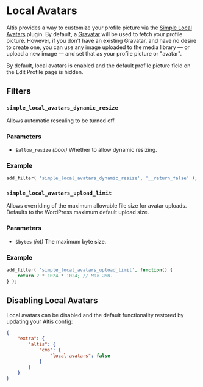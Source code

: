 # Local Avatars

Altis provides a way to customize your profile picture via the [Simple Local Avatars](https://github.com/10up/simple-local-avatars)
plugin. By default, a [Gravatar](https://en.gravatar.com/) will be used to fetch your profile picture. However, if you don't have an
existing Gravatar, and have no desire to create one, you can use any image uploaded to the media library — or upload a new
image — and set that as your profile picture or "avatar".

By default, local avatars is enabled and the default profile picture field on the Edit Profile page is hidden. 

## Filters

### `simple_local_avatars_dynamic_resize`

Allows automatic rescaling to be turned off.

### Parameters

- `$allow_resize` _(bool)_ Whether to allow dynamic resizing.

### Example

```php
add_filter( 'simple_local_avatars_dynamic_resize', '__return_false' );
```

### `simple_local_avatars_upload_limit`

Allows overriding of the maximum allowable file size for avatar uploads. Defaults to the WordPress maximum default upload size.

### Parameters

- `$bytes` _(int)_ The maximum byte size.

### Example

```php
add_filter( 'simple_local_avatars_upload_limit', function() {
    return 2 * 1024 * 1024; // Max 2MB.
} );
```

<!-- markdownlint-disable-file MD024 -->

## Disabling Local Avatars

Local avatars can be disabled and the default functionality restored by updating your Altis config:

```json
{
    "extra": {
        "altis": {
            "cms": {
                "local-avatars": false
            }
        }
    }
}
```
